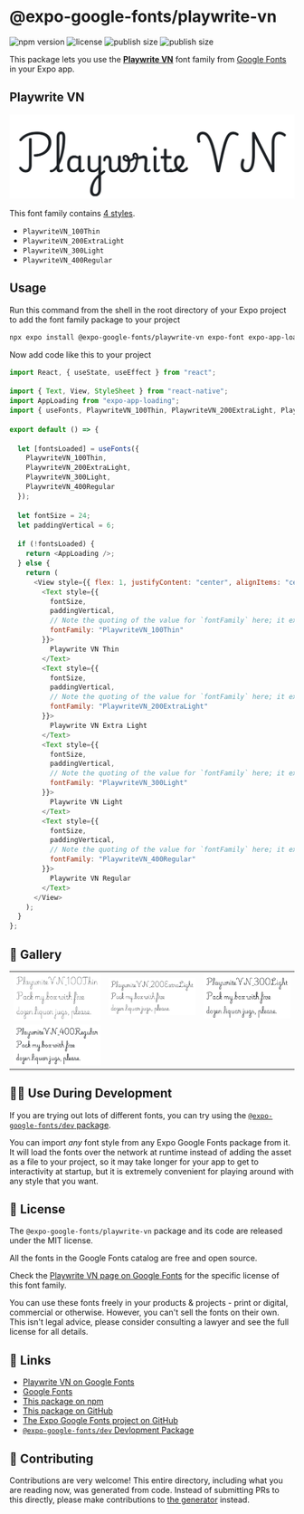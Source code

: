 # @expo-google-fonts/playwrite-vn

![npm version](https://flat.badgen.net/npm/v/@expo-google-fonts/playwrite-vn)
![license](https://flat.badgen.net/github/license/expo/google-fonts)
![publish size](https://flat.badgen.net/packagephobia/install/@expo-google-fonts/playwrite-vn)
![publish size](https://flat.badgen.net/packagephobia/publish/@expo-google-fonts/playwrite-vn)

This package lets you use the [**Playwrite VN**](https://fonts.google.com/specimen/Playwrite+VN) font family from [Google Fonts](https://fonts.google.com/) in your Expo app.

## Playwrite VN

![Playwrite VN](./font-family.png)

This font family contains [4 styles](#-gallery).

- `PlaywriteVN_100Thin`
- `PlaywriteVN_200ExtraLight`
- `PlaywriteVN_300Light`
- `PlaywriteVN_400Regular`

## Usage

Run this command from the shell in the root directory of your Expo project to add the font family package to your project

```sh
npx expo install @expo-google-fonts/playwrite-vn expo-font expo-app-loading
```

Now add code like this to your project

```js
import React, { useState, useEffect } from "react";

import { Text, View, StyleSheet } from "react-native";
import AppLoading from "expo-app-loading";
import { useFonts, PlaywriteVN_100Thin, PlaywriteVN_200ExtraLight, PlaywriteVN_300Light, PlaywriteVN_400Regular } from '@expo-google-fonts/playwrite-vn';

export default () => {

  let [fontsLoaded] = useFonts({
    PlaywriteVN_100Thin, 
    PlaywriteVN_200ExtraLight, 
    PlaywriteVN_300Light, 
    PlaywriteVN_400Regular
  });

  let fontSize = 24;
  let paddingVertical = 6;

  if (!fontsLoaded) {
    return <AppLoading />;
  } else {
    return (
      <View style={{ flex: 1, justifyContent: "center", alignItems: "center" }}>
        <Text style={{
          fontSize,
          paddingVertical,
          // Note the quoting of the value for `fontFamily` here; it expects a string!
          fontFamily: "PlaywriteVN_100Thin"
        }}>
          Playwrite VN Thin
        </Text>
        <Text style={{
          fontSize,
          paddingVertical,
          // Note the quoting of the value for `fontFamily` here; it expects a string!
          fontFamily: "PlaywriteVN_200ExtraLight"
        }}>
          Playwrite VN Extra Light
        </Text>
        <Text style={{
          fontSize,
          paddingVertical,
          // Note the quoting of the value for `fontFamily` here; it expects a string!
          fontFamily: "PlaywriteVN_300Light"
        }}>
          Playwrite VN Light
        </Text>
        <Text style={{
          fontSize,
          paddingVertical,
          // Note the quoting of the value for `fontFamily` here; it expects a string!
          fontFamily: "PlaywriteVN_400Regular"
        }}>
          Playwrite VN Regular
        </Text>
      </View>
    );
  }
};
```

## 🔡 Gallery


||||
|-|-|-|
|![PlaywriteVN_100Thin](./PlaywriteVN_100Thin.ttf.png)|![PlaywriteVN_200ExtraLight](./PlaywriteVN_200ExtraLight.ttf.png)|![PlaywriteVN_300Light](./PlaywriteVN_300Light.ttf.png)||
|![PlaywriteVN_400Regular](./PlaywriteVN_400Regular.ttf.png)||||


## 👩‍💻 Use During Development

If you are trying out lots of different fonts, you can try using the [`@expo-google-fonts/dev` package](https://github.com/expo/google-fonts/tree/master/font-packages/dev#readme).

You can import _any_ font style from any Expo Google Fonts package from it. It will load the fonts over the network at runtime instead of adding the asset as a file to your project, so it may take longer for your app to get to interactivity at startup, but it is extremely convenient for playing around with any style that you want.


## 📖 License

The `@expo-google-fonts/playwrite-vn` package and its code are released under the MIT license.

All the fonts in the Google Fonts catalog are free and open source.

Check the [Playwrite VN page on Google Fonts](https://fonts.google.com/specimen/Playwrite+VN) for the specific license of this font family.

You can use these fonts freely in your products & projects - print or digital, commercial or otherwise. However, you can't sell the fonts on their own. This isn't legal advice, please consider consulting a lawyer and see the full license for all details.

## 🔗 Links

- [Playwrite VN on Google Fonts](https://fonts.google.com/specimen/Playwrite+VN)
- [Google Fonts](https://fonts.google.com/)
- [This package on npm](https://www.npmjs.com/package/@expo-google-fonts/playwrite-vn)
- [This package on GitHub](https://github.com/expo/google-fonts/tree/master/font-packages/playwrite-vn)
- [The Expo Google Fonts project on GitHub](https://github.com/expo/google-fonts)
- [`@expo-google-fonts/dev` Devlopment Package](https://github.com/expo/google-fonts/tree/master/font-packages/dev)

## 🤝 Contributing

Contributions are very welcome! This entire directory, including what you are reading now, was generated from code. Instead of submitting PRs to this directly, please make contributions to [the generator](https://github.com/expo/google-fonts/tree/master/packages/generator) instead.

